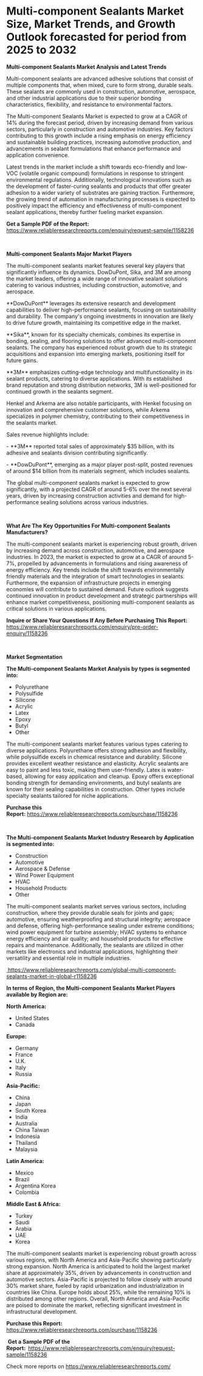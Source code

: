 <p><h1>Multi-component Sealants Market Size, Market Trends, and Growth Outlook forecasted for period from 2025 to 2032</h1></p><p><strong>Multi-component Sealants Market Analysis and Latest Trends</strong></p>
<p><p>Multi-component sealants are advanced adhesive solutions that consist of multiple components that, when mixed, cure to form strong, durable seals. These sealants are commonly used in construction, automotive, aerospace, and other industrial applications due to their superior bonding characteristics, flexibility, and resistance to environmental factors. </p><p>The Multi-component Sealants Market is expected to grow at a CAGR of 14% during the forecast period, driven by increasing demand from various sectors, particularly in construction and automotive industries. Key factors contributing to this growth include a rising emphasis on energy efficiency and sustainable building practices, increasing automotive production, and advancements in sealant formulations that enhance performance and application convenience.</p><p>Latest trends in the market include a shift towards eco-friendly and low-VOC (volatile organic compound) formulations in response to stringent environmental regulations. Additionally, technological innovations such as the development of faster-curing sealants and products that offer greater adhesion to a wider variety of substrates are gaining traction. Furthermore, the growing trend of automation in manufacturing processes is expected to positively impact the efficiency and effectiveness of multi-component sealant applications, thereby further fueling market expansion.</p></p>
<p><strong>Get a Sample PDF of the Report:&nbsp;</strong> <a href="https://www.reliableresearchreports.com/enquiry/request-sample/1158236?utm_campaign=3059&utm_medium=2&utm_source=Github&utm_content=ia&utm_term=21032025&utm_id=multi-component-sealants">https://www.reliableresearchreports.com/enquiry/request-sample/1158236</a></p>
<p>&nbsp;</p>
<p><strong>Multi-component Sealants Major Market Players</strong></p>
<p><p>The multi-component sealants market features several key players that significantly influence its dynamics. DowDuPont, Sika, and 3M are among the market leaders, offering a wide range of innovative sealant solutions catering to various industries, including construction, automotive, and aerospace.</p><p>**DowDuPont** leverages its extensive research and development capabilities to deliver high-performance sealants, focusing on sustainability and durability. The company's ongoing investments in innovation are likely to drive future growth, maintaining its competitive edge in the market.</p><p>**Sika**, known for its specialty chemicals, combines its expertise in bonding, sealing, and flooring solutions to offer advanced multi-component sealants. The company has experienced robust growth due to its strategic acquisitions and expansion into emerging markets, positioning itself for future gains.</p><p>**3M** emphasizes cutting-edge technology and multifunctionality in its sealant products, catering to diverse applications. With its established brand reputation and strong distribution networks, 3M is well-positioned for continued growth in the sealants segment.</p><p>Henkel and Arkema are also notable participants, with Henkel focusing on innovation and comprehensive customer solutions, while Arkema specializes in polymer chemistry, contributing to their competitiveness in the sealants market.</p><p>Sales revenue highlights include:</p><p>- **3M** reported total sales of approximately $35 billion, with its adhesive and sealants division contributing significantly.</p><p>- **DowDuPont**, emerging as a major player post-split, posted revenues of around $14 billion from its materials segment, which includes sealants.</p><p>The global multi-component sealants market is expected to grow significantly, with a projected CAGR of around 5-6% over the next several years, driven by increasing construction activities and demand for high-performance sealing solutions across various industries.</p></p>
<p>&nbsp;</p>
<p><strong>What Are The Key Opportunities For Multi-component Sealants Manufacturers?</strong></p>
<p><p>The multi-component sealants market is experiencing robust growth, driven by increasing demand across construction, automotive, and aerospace industries. In 2023, the market is expected to grow at a CAGR of around 5-7%, propelled by advancements in formulations and rising awareness of energy efficiency. Key trends include the shift towards environmentally friendly materials and the integration of smart technologies in sealants. Furthermore, the expansion of infrastructure projects in emerging economies will contribute to sustained demand. Future outlook suggests continued innovation in product development and strategic partnerships will enhance market competitiveness, positioning multi-component sealants as critical solutions in various applications.</p></p>
<p><strong>Inquire or Share Your Questions If Any Before Purchasing This Report:</strong> <a href="https://www.reliableresearchreports.com/enquiry/pre-order-enquiry/1158236?utm_campaign=3059&utm_medium=2&utm_source=Github&utm_content=ia&utm_term=21032025&utm_id=multi-component-sealants">https://www.reliableresearchreports.com/enquiry/pre-order-enquiry/1158236</a></p>
<p>&nbsp;</p>
<p><strong>Market Segmentation</strong></p>
<p><strong>The Multi-component Sealants Market Analysis by types is segmented into:</strong></p>
<p><ul><li>Polyurethane</li><li>Polysulfide</li><li>Silicone</li><li>Acrylic</li><li>Latex</li><li>Epoxy</li><li>Butyl</li><li>Other</li></ul></p>
<p><p>The multi-component sealants market features various types catering to diverse applications. Polyurethane offers strong adhesion and flexibility, while polysulfide excels in chemical resistance and durability. Silicone provides excellent weather resistance and elasticity. Acrylic sealants are easy to paint and less toxic, making them user-friendly. Latex is water-based, allowing for easy application and cleanup. Epoxy offers exceptional bonding strength for demanding environments, and butyl sealants are known for their sealing capabilities in construction. Other types include specialty sealants tailored for niche applications.</p></p>
<p><strong>Purchase this Report:&nbsp;</strong><a href="https://www.reliableresearchreports.com/purchase/1158236?utm_campaign=3059&utm_medium=2&utm_source=Github&utm_content=ia&utm_term=21032025&utm_id=multi-component-sealants">https://www.reliableresearchreports.com/purchase/1158236</a></p>
<p>&nbsp;</p>
<p><strong>The Multi-component Sealants Market Industry Research by Application is segmented into:</strong></p>
<p><ul><li>Construction</li><li>Automotive</li><li>Aerospace & Defense</li><li>Wind Power Equipment</li><li>HVAC</li><li>Household Products</li><li>Other</li></ul></p>
<p><p>The multi-component sealants market serves various sectors, including construction, where they provide durable seals for joints and gaps; automotive, ensuring weatherproofing and structural integrity; aerospace and defense, offering high-performance sealing under extreme conditions; wind power equipment for turbine assembly; HVAC systems to enhance energy efficiency and air quality; and household products for effective repairs and maintenance. Additionally, the sealants are utilized in other markets like electronics and industrial applications, highlighting their versatility and essential role in multiple industries.</p></p>
<p><a href="https://www.reliableresearchreports.com/global-multi-component-sealants-market-in-global-r1158236?utm_campaign=3059&utm_medium=2&utm_source=Github&utm_content=ia&utm_term=21032025&utm_id=multi-component-sealants">&nbsp;https://www.reliableresearchreports.com/global-multi-component-sealants-market-in-global-r1158236</a></p>
<p><strong>In terms of Region, the Multi-component Sealants Market Players available by Region are:</strong></p>
<p>
    <p> <strong> North America: </strong>
        <ul>
            <li>United States</li>
            <li>Canada</li>
        </ul>
        </p> 
    <p> <strong> Europe: </strong>
        <ul>
            <li>Germany</li>
            <li>France</li>
            <li>U.K.</li>
            <li>Italy</li>
            <li>Russia</li>
        </ul>
        </p> 
    <p> <strong> Asia-Pacific: </strong>
        <ul>
            <li>China</li>
            <li>Japan</li>
            <li>South Korea</li>
            <li>India</li>
            <li>Australia</li>
            <li>China Taiwan</li>
            <li>Indonesia</li>
            <li>Thailand</li>
            <li>Malaysia</li>
        </ul>
        </p> 
    <p> <strong> Latin America: </strong>
        <ul>
            <li>Mexico</li>
            <li>Brazil</li>
            <li>Argentina Korea</li>
            <li>Colombia</li>
        </ul>
        </p> 
    <p> <strong> Middle East & Africa: </strong>
        <ul>
            <li>Turkey</li>
            <li>Saudi</li>
            <li>Arabia</li>
            <li>UAE</li>
            <li>Korea</li>
        </ul>
    </p>
    </p>
<p><p>The multi-component sealants market is experiencing robust growth across various regions, with North America and Asia-Pacific showing particularly strong expansion. North America is anticipated to hold the largest market share at approximately 35%, driven by advancements in construction and automotive sectors. Asia-Pacific is projected to follow closely with around 30% market share, fueled by rapid urbanization and industrialization in countries like China. Europe holds about 25%, while the remaining 10% is distributed among other regions. Overall, North America and Asia-Pacific are poised to dominate the market, reflecting significant investment in infrastructural development.</p></p>
<p><strong>Purchase this Report: </strong><a href="https://www.reliableresearchreports.com/purchase/1158236?utm_campaign=3059&utm_medium=2&utm_source=Github&utm_content=ia&utm_term=21032025&utm_id=multi-component-sealants">https://www.reliableresearchreports.com/purchase/1158236</a></p>
<p>&nbsp;<strong>Get a Sample PDF of the Report:&nbsp;&nbsp;</strong><a href="https://www.reliableresearchreports.com/enquiry/request-sample/1158236?utm_campaign=3059&utm_medium=2&utm_source=Github&utm_content=ia&utm_term=21032025&utm_id=multi-component-sealants">https://www.reliableresearchreports.com/enquiry/request-sample/1158236</a></p>
<p><strong></strong></p>
<p>Check more reports on <a href="https://www.reliableresearchreports.com/?utm_campaign=3059&utm_medium=2&utm_source=Github&utm_content=ia&utm_term=21032025&utm_id=multi-component-sealants">https://www.reliableresearchreports.com/</a></p>